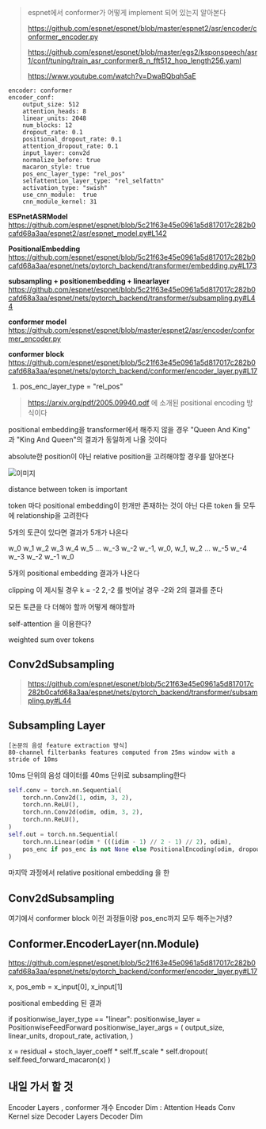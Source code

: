 >

> espnet에서 conformer가 어떻게 implement 되어 있는지 알아본다
>
> https://github.com/espnet/espnet/blob/master/espnet2/asr/encoder/conformer_encoder.py
>
> https://github.com/espnet/espnet/blob/master/egs2/ksponspeech/asr1/conf/tuning/train_asr_conformer8_n_fft512_hop_length256.yaml
>
> https://www.youtube.com/watch?v=DwaBQbqh5aE

```
encoder: conformer
encoder_conf:
    output_size: 512
    attention_heads: 8
    linear_units: 2048
    num_blocks: 12
    dropout_rate: 0.1
    positional_dropout_rate: 0.1
    attention_dropout_rate: 0.1
    input_layer: conv2d
    normalize_before: true
    macaron_style: true
    pos_enc_layer_type: "rel_pos"
    selfattention_layer_type: "rel_selfattn"
    activation_type: "swish"
    use_cnn_module:  true
    cnn_module_kernel: 31
```

__ESPnetASRModel__ https://github.com/espnet/espnet/blob/5c21f63e45e0961a5d817017c282b0cafd68a3aa/espnet2/asr/espnet_model.py#L142

__PositionalEmbedding__ https://github.com/espnet/espnet/blob/5c21f63e45e0961a5d817017c282b0cafd68a3aa/espnet/nets/pytorch_backend/transformer/embedding.py#L173


__subsampling + positionembedding + linearlayer__ https://github.com/espnet/espnet/blob/5c21f63e45e0961a5d817017c282b0cafd68a3aa/espnet/nets/pytorch_backend/transformer/subsampling.py#L44

__conformer model__ https://github.com/espnet/espnet/blob/master/espnet2/asr/encoder/conformer_encoder.py

__conformer block__ https://github.com/espnet/espnet/blob/5c21f63e45e0961a5d817017c282b0cafd68a3aa/espnet/nets/pytorch_backend/conformer/encoder_layer.py#L17


1. pos_enc_layer_type = "rel_pos"
> https://arxiv.org/pdf/2005.09940.pdf 에 소개된 positional encoding 방식이다

positional embedding을 transformer에서 해주지 않을 경우 "Queen And King" 과 "King And Queen"의 결과가 동일하게 나올 것이다

absolute한 position이 아닌 relative position을 고려해야할 경우를 알아본다

![이미지](https://ekspertos.github.io/assets/img/review/2021-10-27/2021-10-27-relative-position.PNG)

distance between token is important

token 마다 positional embedding이 한개만 존재하는 것이 아닌 다른 token 들 모두에 relationship을 고려한다

5개의 토큰이 있다면 결과가 5개가 나온다

w_0 w_1 w_2 w_3 w_4 w_5
...
w_-3 w_-2 w_-1, w_0, w_1, w_2
...
w_-5 w_-4 w_-3 w_-2 w_-1 w_0

5개의 positional embedding 결과가 나온다

clipping 이 제시될 경우 k = -2  2,-2 를 벗어날 경우 -2와 2의 결과를 준다

모든 토큰을 다 더해야 할까 어떻게 해야할까

self-attention 을 이용한다?

weighted sum over tokens


## Conv2dSubsampling
> https://github.com/espnet/espnet/blob/5c21f63e45e0961a5d817017c282b0cafd68a3aa/espnet/nets/pytorch_backend/transformer/subsampling.py#L44



## Subsampling Layer
```
[논문의 음성 feature extraction 방식]
80-channel filterbanks features computed from 25ms window with a stride of 10ms
```
10ms 단위의 음성 데이터를 40ms 단위로 subsampling한다
```python
self.conv = torch.nn.Sequential(
    torch.nn.Conv2d(1, odim, 3, 2),
    torch.nn.ReLU(),
    torch.nn.Conv2d(odim, odim, 3, 2),
    torch.nn.ReLU(),
)
self.out = torch.nn.Sequential(
    torch.nn.Linear(odim * (((idim - 1) // 2 - 1) // 2), odim),
    pos_enc if pos_enc is not None else PositionalEncoding(odim, dropout_rate),
)
```

마지막 과정에서 relative positional embedding 을 한

## Conv2dSubsampling

여기에서 conformer block 이전 과정들이랑 pos_enc까지 모두 해주는거넹?

## Conformer.EncoderLayer(nn.Module)
https://github.com/espnet/espnet/blob/5c21f63e45e0961a5d817017c282b0cafd68a3aa/espnet/nets/pytorch_backend/conformer/encoder_layer.py#L17

x, pos_emb = x_input[0], x_input[1]

positional embedding 된 결과

if positionwise_layer_type == "linear":
            positionwise_layer = PositionwiseFeedForward
            positionwise_layer_args = (
                output_size,
                linear_units,
                dropout_rate,
                activation,
            )

x = residual + stoch_layer_coeff * self.ff_scale * self.dropout(
                self.feed_forward_macaron(x)
            )

## 내일 가서 할 것

  Encoder Layers , conformer 개수
  Encoder Dim :
  Attention Heads
  Conv Kernel size
  Decoder Layers
  Decoder Dim

